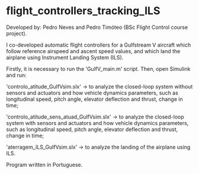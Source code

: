 # flight_controllers_tracking_ILS

Developed by: Pedro Neves and Pedro Timóteo (BSc Flight Control course project).

I co-developed automatic flight controllers for a Gulfstream V aircraft which follow reference airspeed and ascent speed values, and which land the airplane using Instrument Landing System (ILS).

Firstly, it is necessary to run the 'GulfV_main.m' script. Then, open Simulink and run:

'controlo_atitude_GulfVsim.slx' -> to analyze the closed-loop system without sensors and actuators and how vehicle dynamics parameters, such as longitudinal speed, pitch angle, elevator deflection and thrust, change in time;

'controlo_atitude_sens_atuad_GulfVsim.slx' -> to analyze the closed-loop system with sensors and actuators and how vehicle dynamics parameters, such as longitudinal speed, pitch angle, elevator deflection and thrust, change in time;

'aterragem_ILS_GulfVsim.slx' -> to analyze the landing of the airplane using ILS.

Program written in Portuguese.
